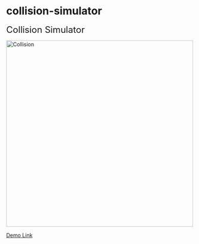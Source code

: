 # collision-simulator

<font size="5">Collision Simulator</font>

<img src="https://drive.google.com/uc?export=download&id=1FmnDcLLAjLq1ixXtQBHgcPFCKPaO2nms" title="Collision" width=500 >

[Demo Link](https://htmlpreview.github.io/?https://github.com/peihenglyu/collision-simulator/blob/main/burst.html)
